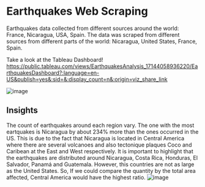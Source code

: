 # Earthquakes Web Scraping
 Earthquakes data collected from different sources around the world: France, Nicaragua, USA, Spain. The data was scraped from different sources from different parts of the world: Nicaragua, United States, France, Spain.

 Take a look at the Tableau Dashboard!
 https://public.tableau.com/views/EarthquakesAnalysis_17144058936220/EarthquakesDashboard?:language=en-US&publish=yes&:sid=&:display_count=n&:origin=viz_share_link

![image](https://github.com/user-attachments/assets/f3ddcccf-8d87-479f-b01f-35c43721a202)


## Insights
The count of earthquakes around each region vary. The one with the most eartquakes is Nicaragua by about 234% more than the ones occurred in the US. This is due to the fact that Nicaragua is located in Central America where there are several volcanoes and also tectonique plaques Coco and Caribean at the East and West respectively. It is important to highlight that the earthquakes are distributed around Nicaragua, Costa Rica, Honduras, El Salvador, Panamá and Guatemala. However, this countries are not as large as the United States. So, If we could compare the quantity by the total area affected, Central America would have the highest ratio. 
![image](https://github.com/user-attachments/assets/6480a584-c172-4850-9d3d-3bdf8528e159)
